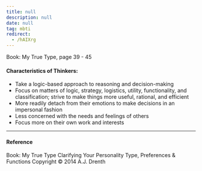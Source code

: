 ```yaml
---
title: null
description: null
date: null
tag: mbti
redirect:
  - /hAIXrg
---
```


Book: My True Type, page 39 - 45

#### Characteristics of Thinkers:

- Take a logic-based approach to reasoning and decision-making
- Focus on matters of logic, strategy, logistics, utility, functionality, and classification; strive to make things more useful, rational, and efficient
- More readily detach from their emotions to make decisions in an impersonal fashion
- Less concerned with the needs and feelings of others
- Focus more on their own work and interests

---

#### Reference

Book: My True Type Clarifying Your Personality Type, Preferences & Functions Copyright © 2014 A.J. Drenth
